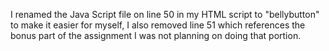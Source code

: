 I renamed the Java Script file on line 50 in my HTML script to "bellybutton" to make it easier for myself, I also removed line 51 which references the bonus part of the assignment I was not planning on doing that portion.

